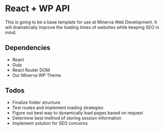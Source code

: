 # React + WP API

This is going to be a base template for use at Minerva Web Development. It will dramatically improve the loading times of websites while keeping SEO in mind.

## Dependencies

<ul>
<li>React</li>
<li>Gulp</li>
<li>React Router DOM</li>
<li>Our Minerva WP Theme</li>
</ul>

## Todos

<ul>
<li>Finalize folder structure</li>
<li>Test routes and implement loading strategies</li>
<li>Figure out best way to dynamically load pages based on request</li>
<li>Determine best method of storing session information</li>
<li>Implement solution for SEO concerns</li>
</ul>

